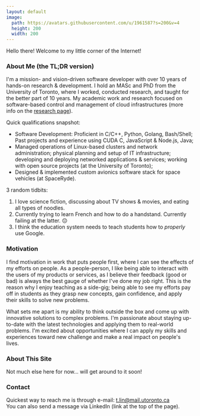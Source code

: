 ```yaml
---
layout: default
image:
  path: https://avatars.githubusercontent.com/u/1961587?s=200&v=4
  height: 200
  width: 200
---
```


Hello there! Welcome to my little corner of the Internet!

### About Me (the TL;DR version)
I'm a mission- and vision-driven software developer with over 10 years of hands-on research & development.
I hold an MASc and PhD from the University of Toronto, where I worked, conducted research, and taught for the better part of 10 years.
My academic work and research focused on software-based control and management of cloud infrastructures (more info on the [research page](/research.html)).

Quick qualifications snapshot:
- Software Development: Proficient in C/C++, Python, Golang, Bash/Shell; Past projects and experience using CUDA C, JavaScript & Node.js, Java;
- Managed operations of Linux-based clusters and network administration; physical planning and setup of IT infrastructure; developing and deploying networked applications & services; working with open source projects (at the University of Toronto);
- Designed & implemented custom avionics software stack for space vehicles (at SpaceRyde).

3 random tidbits:
1. I love science fiction, discussing about TV shows & movies, and eating all types of noodles.
2. Currently trying to learn French and how to do a handstand. Currently failing at the latter. 😔
3. I think the education system needs to teach students how to *properly* use Google.

### Motivation
I find motivation in work that puts people first, where I can see the effects of my efforts on people.
As a people-person, I like being able to interact with the users of my products or services, as I believe their feedback (good or bad) is always the best gauge of whether I've done my job right.
This is the reason why I enjoy teaching as a side-gig; being able to see my efforts pay off in students as they grasp new concepts, gain confidence, and apply their skills to solve new problems.

What sets me apart is my ability to think outside the box and come up with innovative solutions to complex problems.
I'm passionate about staying up-to-date with the latest technologies and applying them to real-world problems.
I'm excited about opportunities where I can apply my skills and experiences toward new challenge and make a real impact on people's lives.

### About This Site
Not much else here for now... will get around to it soon!

### Contact
Quickest way to reach me is through e-mail: t.lin@mail.utoronto.ca  
You can also send a message via LinkedIn (link at the top of the page).

